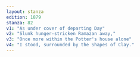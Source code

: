 ```yaml
---
layout: stanza
edition: 1879
stanza: 82
v1: "As under cover of departing Day"
v2: "Slunk hunger-stricken Ramazan away,"
v3: "Once more within the Potter's house alone"
v4: "I stood, surrounded by the Shapes of Clay."
---
```

